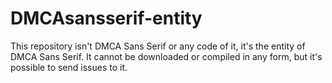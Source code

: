 # DMCAsansserif-entity
This repository isn't DMCA Sans Serif or any code of it, it's the entity of DMCA Sans Serif. It cannot be downloaded or compiled in any form, but it's possible to send issues to it.
